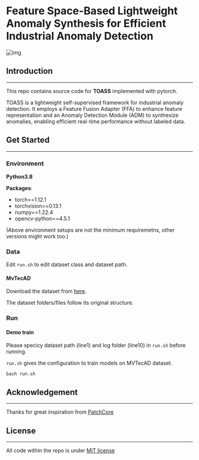 # Feature Space-Based Lightweight Anomaly Synthesis for Efficient Industrial Anomaly Detection
![img](https://img2023.cnblogs.com/blog/3211184/202501/3211184-20250113235941990-195365734.jpg)

## Introduction

------

This repo contains source code for **TOASS** implemented with pytorch.

TOASS is a lightweight self-supervised framework for industrial anomaly detection. It employs a Feature Fusion Adapter (FFA) to enhance feature representation and an Anomaly Detection Module (ADM) to synthesize anomalies, enabling efficient real-time performance without labeled data.

## Get Started

------

### Environment

**Python3.8**

**Packages**:

- torch==1.12.1
- torchvision==0.13.1
- numpy==1.22.4
- opencv-python==4.5.1

(Above environment setups are not the minimum requiremetns, other versions might work too.)

### Data

Edit `run.sh` to edit dataset class and dataset path.

#### MvTecAD

Download the dataset from [here](https://www.mvtec.com/company/research/datasets/mvtec-ad/).

The dataset folders/files follow its original structure.

### Run

#### Demo train

Please specicy dataset path (line1) and log folder (line10) in `run.sh` before running.

`run.sh` gives the configuration to train models on MVTecAD dataset.

```
bash run.sh
```

## Acknowledgement

------

Thanks for great inspiration from [PatchCore](https://github.com/amazon-science/patchcore-inspection)

## License

------
All code within the repo is under [MIT license](https://mit-license.org/)



